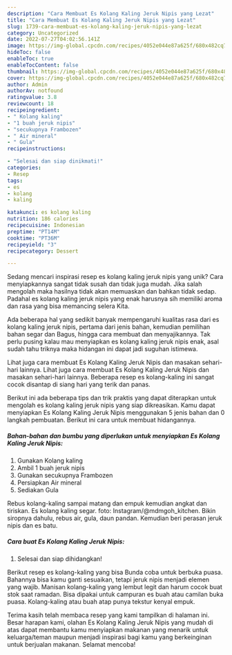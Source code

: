 ```yaml
---
description: "Cara Membuat Es Kolang Kaling Jeruk Nipis yang Lezat"
title: "Cara Membuat Es Kolang Kaling Jeruk Nipis yang Lezat"
slug: 1739-cara-membuat-es-kolang-kaling-jeruk-nipis-yang-lezat
category: Uncategorized
date: 2022-07-27T04:02:56.141Z
image: https://img-global.cpcdn.com/recipes/4052e044e87a625f/680x482cq70/es-kolang-kaling-jeruk-nipis-foto-resep-utama.jpg
hideToc: false
enableToc: true
enableTocContent: false
thumbnail: https://img-global.cpcdn.com/recipes/4052e044e87a625f/680x482cq70/es-kolang-kaling-jeruk-nipis-foto-resep-utama.jpg
cover: https://img-global.cpcdn.com/recipes/4052e044e87a625f/680x482cq70/es-kolang-kaling-jeruk-nipis-foto-resep-utama.jpg
author: Admin
authorAv: notfound
ratingvalue: 3.8
reviewcount: 18
recipeingredient:
- " Kolang kaling"
- "1 buah jeruk nipis"
- "secukupnya Frambozen"
- " Air mineral"
- " Gula"
recipeinstructions:

- "Selesai dan siap dinikmati!"
categories:
- Resep
tags:
- es
- kolang
- kaling

katakunci: es kolang kaling 
nutrition: 186 calories
recipecuisine: Indonesian
preptime: "PT14M"
cooktime: "PT36M"
recipeyield: "3"
recipecategory: Dessert

---
```





Sedang mencari inspirasi resep es kolang kaling jeruk nipis yang unik? Cara menyiapkannya sangat tidak susah dan tidak juga mudah. Jika salah mengolah maka hasilnya tidak akan memuaskan dan bahkan tidak sedap. Padahal es kolang kaling jeruk nipis yang enak harusnya sih memiliki aroma dan rasa yang bisa memancing selera Kita.





Ada beberapa hal yang sedikit banyak mempengaruhi kualitas rasa dari es kolang kaling jeruk nipis, pertama dari jenis bahan, kemudian pemilihan bahan segar dan Bagus, hingga cara membuat dan menyajikannya. Tak perlu pusing kalau mau menyiapkan es kolang kaling jeruk nipis enak,      asal sudah tahu triknya maka hidangan ini dapat jadi suguhan istimewa.














Lihat juga cara membuat Es Kolang Kaling Jeruk Nipis dan masakan sehari-hari lainnya. Lihat juga cara membuat Es Kolang Kaling Jeruk Nipis dan masakan sehari-hari lainnya. Beberapa resep es kolang-kaling ini sangat cocok disantap di siang hari yang terik dan panas.






Berikut ini ada beberapa tips dan trik praktis yang dapat diterapkan untuk mengolah es kolang kaling jeruk nipis yang siap dikreasikan. Kamu dapat menyiapkan Es Kolang Kaling Jeruk Nipis menggunakan 5 jenis bahan dan 0 langkah pembuatan. Berikut ini cara untuk membuat hidangannya.

<!--inarticleads1-->

##### Bahan-bahan dan bumbu yang diperlukan untuk menyiapkan Es Kolang Kaling Jeruk Nipis:

1. Gunakan  Kolang kaling
1. Ambil 1 buah jeruk nipis
1. Gunakan secukupnya Frambozen
1. Persiapkan  Air mineral
1. Sediakan  Gula


Rebus kolang-kaling sampai matang dan empuk kemudian angkat dan tiriskan. Es kolang kaling segar. foto: Instagram/@mdmgoh_kitchen. Bikin siropnya dahulu, rebus air, gula, daun pandan. Kemudian beri perasan jeruk nipis dan es batu. 

<!--inarticleads2-->

##### Cara buat Es Kolang Kaling Jeruk Nipis:


1. Selesai dan siap dihidangkan!

Berikut resep es kolang-kaling yang bisa Bunda coba untuk berbuka puasa. Bahannya bisa kamu ganti sesuaikan, tetapi jeruk nipis menjadi elemen yang wajib. Manisan kolang-kaling yang lembut legit dan harum cocok buat stok saat ramadan. Bisa dipakai untuk campuran es buah atau camilan buka puasa. Kolang-kaling atau buah atap punya tekstur kenyal empuk. 

Terima kasih telah membaca resep yang kami tampilkan di halaman ini. Besar harapan kami, olahan Es Kolang Kaling Jeruk Nipis yang mudah di atas dapat membantu kamu menyiapkan makanan yang menarik untuk keluarga/teman maupun menjadi inspirasi bagi kamu yang berkeinginan untuk berjualan makanan. Selamat mencoba!
